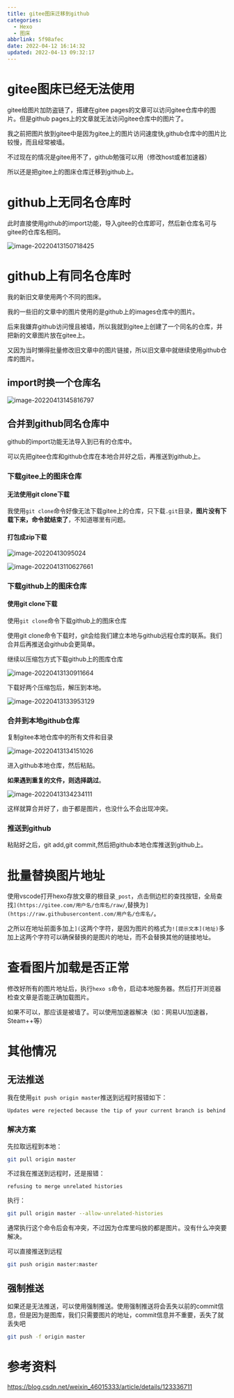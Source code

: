 ```yaml
---
title: gitee图床迁移到github
categories: 
  - Hexo
  - 图床
abbrlink: 5f98afec
date: 2022-04-12 16:14:32
updated: 2022-04-13 09:32:17
---
```

# gitee图床已经无法使用

gitee给图片加防盗链了，搭建在gitee pages的文章可以访问gitee仓库中的图片。但是github pages上的文章就无法访问gitee仓库中的图片了。

我之前把图片放到gitee中是因为gitee上的图片访问速度快,github仓库中的图片比较慢，而且经常被墙。

不过现在的情况是gitee用不了，github勉强可以用（修改host或者加速器）

所以还是把gitee上的图床仓库迁移到github上。
<!-- more -->

# github上无同名仓库时

此时直接使用github的import功能，导入gitee的仓库即可，然后新仓库名可与gitee的仓库名相同。

![image-20220413150718425](https://raw.githubusercontent.com/lanlan2017/images/master/Blog/Sum/20220413150718.png)

# github上有同名仓库时

我的新旧文章使用两个不同的图床。

我的一些旧的文章中的图片使用的是github上的images仓库中的图片。

后来我嫌弃github访问慢且被墙，所以我就到gitee上创建了一个同名的仓库，并把新的文章图片放在gitee上。

又因为当时懒得批量修改旧文章中的图片链接，所以旧文章中就继续使用github仓库的图片。

## import时换一个仓库名

![image-20220413145816797](https://raw.githubusercontent.com/lanlan2017/images/master/Blog/Sum/20220413145826.png)

## 合并到github同名仓库中

github的import功能无法导入到已有的仓库中。

可以先把gitee仓库和github仓库在本地合并好之后，再推送到github上。

### 下载gitee上的图床仓库

#### 无法使用git clone下载

我使用`git clone`命令好像无法下载gitee上的仓库，只下载`.git`目录，**图片没有下载下来，命令就结束了**，不知道哪里有问题。

#### 打包成zip下载

![image-20220413095024](https://raw.githubusercontent.com/lanlan2017/images/master/Blog/Sum2022/20220413095024.png)

![image-20220413110627661](https://raw.githubusercontent.com/lanlan2017/images/master/Blog/Sum/20220413110634.png)



### 下载github上的图床仓库

#### 使用git clone下载

使用`git clone`命令下载github上的图床仓库

使用git clone命令下载时，git会给我们建立本地与github远程仓库的联系。我们合并后再推送会github会更简单。



继续以压缩包方式下载github上的图库仓库

![image-20220413130911664](https://raw.githubusercontent.com/lanlan2017/images/master/Blog/Sum/20220413130911.png)


下载好两个压缩包后，解压到本地。

![image-20220413133953129](https://raw.githubusercontent.com/lanlan2017/images/master/Blog/Sum/20220413134026.png)

### 合并到本地github仓库

复制gitee本地仓库中的所有文件和目录

![image-20220413134151026](https://raw.githubusercontent.com/lanlan2017/images/master/Blog/Sum/20220413134151.png)

进入github本地仓库，然后粘贴。

**如果遇到重复的文件，则选择跳过**。

![image-20220413134234111](https://raw.githubusercontent.com/lanlan2017/images/master/Blog/Sum/20220413134234.png)

这样就算合并好了，由于都是图片，也没什么不会出现冲突。

### 推送到github

粘贴好之后，git add,git commit,然后把github本地仓库推送到github上。

# 批量替换图片地址

使用vscode打开hexo存放文章的根目录`_post`，点击侧边栏的查找按钮，全局查找`](https://gitee.com/用户名/仓库名/raw/`,替换为`](https://raw.githubusercontent.com/用户名/仓库名/`。

之所以在地址前面多加上`](`这两个字符，是因为图片的格式为`![提示文本](地址)`多加上这两个字符可以确保替换的是图片的地址，而不会替换其他的链接地址。

# 查看图片加载是否正常

修改好所有的图片地址后，执行`hexo s`命令，启动本地服务器。然后打开浏览器检查文章是否能正确加载图片。

如果不可以，那应该是被墙了。可以使用加速器解决（如：网易UU加速器，Steam++等）



# 其他情况

## 无法推送

我在使用`git push origin master`推送到远程时报错如下：

```
Updates were rejected because the tip of your current branch is behind
```

### 解决方案

先拉取远程到本地：

```bash
git pull origin master
```

不过我在推送到远程时，还是报错：

```
refusing to merge unrelated histories
```

执行：

```bash
git pull origin master --allow-unrelated-histories
```

通常执行这个命令后会有冲突，不过因为仓库里吗放的都是图片。没有什么冲突要解决。

可以直接推送到远程

```bash
git push origin master:master
```

## 强制推送

如果还是无法推送，可以使用强制推送。使用强制推送将会丢失以前的commit信息，但是因为是图库，我们只需要图片的地址，commit信息并不重要，丢失了就丢失吧

```bash
git push -f origin master
```



# 参考资料

https://blog.csdn.net/weixin_46015333/article/details/123336711

